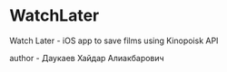 # WatchLater
Watch Later - iOS app to save films using Kinopoisk API

author - Даукаев Хайдар Алиакбарович
